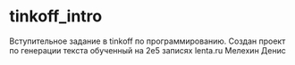 # tinkoff_intro
Вступительное задание в tinkoff по программированию. Создан проект по генерации текста обученный на 2e5 записях lenta.ru
Мелехин Денис

